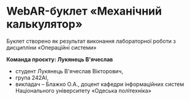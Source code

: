 # WebAR-буклет «Механічний калькулятор»

Буклет створено як результат виконання лабораторної роботи з дисципліни
«Операційні системи»

**Команда проєкту: Лукянець В'ячеслав**

- студент Лукянець В'ячеслав Вікторович,
- група 242АІ,
- викладач – Блажко О.А., доцент кафедри інформаційних систем Національного
університету «Одеська політехніка»



